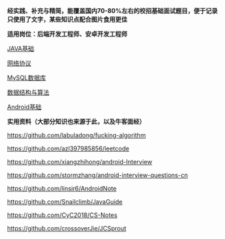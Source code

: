 **经实践、补充与精简，能覆盖国内70-80%左右的校招基础面试题目，便于记录只使用了文字，某些知识点配合图片食用更佳**

**适用岗位：后端开发工程师、安卓开发工程师**

[JAVA基础](https://github.com/antares927/A-Small-Guide-For-Campus-Recruit-Interview/blob/main/1.%20JAVA.md)

[网络协议](https://github.com/antares927/A-Small-Guide-For-Campus-Recruit-Interview/blob/main/2.%20%E7%BD%91%E7%BB%9C.md)

[MySQL数据库](https://github.com/antares927/A-Small-Guide-For-Campus-Recruit-Interview/blob/main/3.%20%E6%95%B0%E6%8D%AE%E5%BA%93.md)

[数据结构与算法](https://github.com/antares927/A-Small-Guide-For-Campus-Recruit-Interview/blob/main/4.%20%E6%95%B0%E6%8D%AE%E7%BB%93%E6%9E%84%E4%B8%8E%E7%AE%97%E6%B3%95.md)

[Android基础](https://github.com/antares927/A-Small-Guide-For-Campus-Recruit-Interview/blob/main/5.%20%E5%AE%89%E5%8D%93.md)

**实用资料（大部分知识也来源于此，以及牛客面经）**

https://github.com/labuladong/fucking-algorithm

https://github.com/azl397985856/leetcode

https://github.com/xiangzhihong/android-Interview

https://github.com/stormzhang/android-interview-questions-cn

https://github.com/linsir6/AndroidNote

https://github.com/Snailclimb/JavaGuide

https://github.com/CyC2018/CS-Notes

https://github.com/crossoverJie/JCSprout
